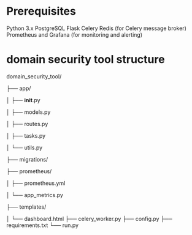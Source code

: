 # Prerequisites

Python 3.x
PostgreSQL
Flask
Celery
Redis (for Celery message broker)
Prometheus and Grafana (for monitoring and alerting)

# domain security tool structure

domain_security_tool/

├── app/

│   ├── __init__.py

│   ├── models.py

│   ├── routes.py

│   ├── tasks.py

│   └── utils.py

├── migrations/

├── prometheus/

│   ├── prometheus.yml

│   └── app_metrics.py

├── templates/

│   └── dashboard.html
├── celery_worker.py
├── config.py
├── requirements.txt
└── run.py
